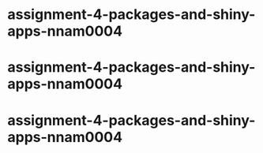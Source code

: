 # assignment-4-packages-and-shiny-apps-nnam0004
# assignment-4-packages-and-shiny-apps-nnam0004
# assignment-4-packages-and-shiny-apps-nnam0004

